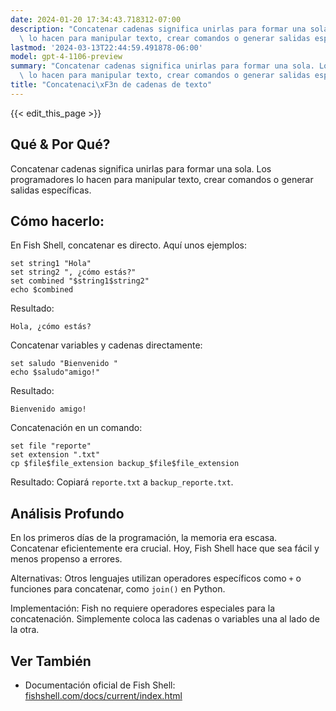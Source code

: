 ```yaml
---
date: 2024-01-20 17:34:43.718312-07:00
description: "Concatenar cadenas significa unirlas para formar una sola. Los programadores\
  \ lo hacen para manipular texto, crear comandos o generar salidas espec\xEDficas."
lastmod: '2024-03-13T22:44:59.491878-06:00'
model: gpt-4-1106-preview
summary: "Concatenar cadenas significa unirlas para formar una sola. Los programadores\
  \ lo hacen para manipular texto, crear comandos o generar salidas espec\xEDficas."
title: "Concatenaci\xF3n de cadenas de texto"
---
```


{{< edit_this_page >}}

## Qué & Por Qué?
Concatenar cadenas significa unirlas para formar una sola. Los programadores lo hacen para manipular texto, crear comandos o generar salidas específicas.

## Cómo hacerlo:
En Fish Shell, concatenar es directo. Aquí unos ejemplos:

```Fish Shell
set string1 "Hola"
set string2 ", ¿cómo estás?"
set combined "$string1$string2"
echo $combined
```

Resultado:
```
Hola, ¿cómo estás?
```

Concatenar variables y cadenas directamente:

```Fish Shell
set saludo "Bienvenido "
echo $saludo"amigo!"
```

Resultado:
```
Bienvenido amigo!
```

Concatenación en un comando:

```Fish Shell
set file "reporte"
set extension ".txt"
cp $file$file_extension backup_$file$file_extension
```

Resultado: Copiará `reporte.txt` a `backup_reporte.txt`.

## Análisis Profundo
En los primeros días de la programación, la memoria era escasa. Concatenar eficientemente era crucial. Hoy, Fish Shell hace que sea fácil y menos propenso a errores.

Alternativas: Otros lenguajes utilizan operadores específicos como `+` o funciones para concatenar, como `join()` en Python.

Implementación: Fish no requiere operadores especiales para la concatenación. Simplemente coloca las cadenas o variables una al lado de la otra.

## Ver También
- Documentación oficial de Fish Shell: [fishshell.com/docs/current/index.html](https://fishshell.com/docs/current/index.html)
